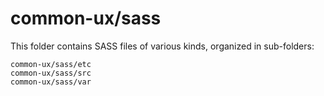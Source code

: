 # common-ux/sass

This folder contains SASS files of various kinds, organized in sub-folders:

    common-ux/sass/etc
    common-ux/sass/src
    common-ux/sass/var
